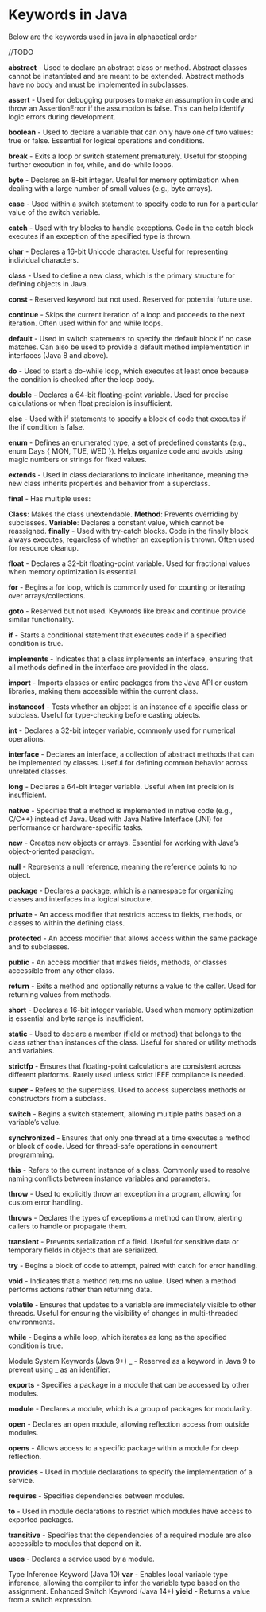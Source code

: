# Keywords in Java

Below are the keywords used in java in alphabetical order

//TODO


**abstract** - Used to declare an abstract class or method. Abstract classes cannot be instantiated and are meant to be extended. Abstract methods have no body and must be implemented in subclasses.

**assert** - Used for debugging purposes to make an assumption in code and throw an AssertionError if the assumption is false. This can help identify logic errors during development.

**boolean** - Used to declare a variable that can only have one of two values: true or false. Essential for logical operations and conditions.

**break** - Exits a loop or switch statement prematurely. Useful for stopping further execution in for, while, and do-while loops.

**byte** - Declares an 8-bit integer. Useful for memory optimization when dealing with a large number of small values (e.g., byte arrays).

**case** - Used within a switch statement to specify code to run for a particular value of the switch variable.

**catch** - Used with try blocks to handle exceptions. Code in the catch block executes if an exception of the specified type is thrown.

**char** - Declares a 16-bit Unicode character. Useful for representing individual characters.

**class** - Used to define a new class, which is the primary structure for defining objects in Java.

**const** - Reserved keyword but not used. Reserved for potential future use.

**continue** - Skips the current iteration of a loop and proceeds to the next iteration. Often used within for and while loops.

**default** - Used in switch statements to specify the default block if no case matches. Can also be used to provide a default method implementation in interfaces (Java 8 and above).

**do** - Used to start a do-while loop, which executes at least once because the condition is checked after the loop body.

**double** - Declares a 64-bit floating-point variable. Used for precise calculations or when float precision is insufficient.

**else** - Used with if statements to specify a block of code that executes if the if condition is false.

**enum** - Defines an enumerated type, a set of predefined constants (e.g., enum Days { MON, TUE, WED }). Helps organize code and avoids using magic numbers or strings for fixed values.

**extends** - Used in class declarations to indicate inheritance, meaning the new class inherits properties and behavior from a superclass.

**final** - Has multiple uses:

**Class**: Makes the class unextendable.
**Method**: Prevents overriding by subclasses.
**Variable**: Declares a constant value, which cannot be reassigned.
**finally** - Used with try-catch blocks. Code in the finally block always executes, regardless of whether an exception is thrown. Often used for resource cleanup.

**float** - Declares a 32-bit floating-point variable. Used for fractional values when memory optimization is essential.

**for** - Begins a for loop, which is commonly used for counting or iterating over arrays/collections.

**goto** - Reserved but not used. Keywords like break and continue provide similar functionality.

**if** - Starts a conditional statement that executes code if a specified condition is true.

**implements** - Indicates that a class implements an interface, ensuring that all methods defined in the interface are provided in the class.

**import** - Imports classes or entire packages from the Java API or custom libraries, making them accessible within the current class.

**instanceof** - Tests whether an object is an instance of a specific class or subclass. Useful for type-checking before casting objects.

**int** - Declares a 32-bit integer variable, commonly used for numerical operations.

**interface** - Declares an interface, a collection of abstract methods that can be implemented by classes. Useful for defining common behavior across unrelated classes.

**long** - Declares a 64-bit integer variable. Useful when int precision is insufficient.

**native** - Specifies that a method is implemented in native code (e.g., C/C++) instead of Java. Used with Java Native Interface (JNI) for performance or hardware-specific tasks.

**new** - Creates new objects or arrays. Essential for working with Java’s object-oriented paradigm.

**null** - Represents a null reference, meaning the reference points to no object.

**package** - Declares a package, which is a namespace for organizing classes and interfaces in a logical structure.

**private** - An access modifier that restricts access to fields, methods, or classes to within the defining class.

**protected** - An access modifier that allows access within the same package and to subclasses.

**public** - An access modifier that makes fields, methods, or classes accessible from any other class.

**return** - Exits a method and optionally returns a value to the caller. Used for returning values from methods.

**short** - Declares a 16-bit integer variable. Used when memory optimization is essential and byte range is insufficient.

**static** - Used to declare a member (field or method) that belongs to the class rather than instances of the class. Useful for shared or utility methods and variables.

**strictfp** - Ensures that floating-point calculations are consistent across different platforms. Rarely used unless strict IEEE compliance is needed.

**super** - Refers to the superclass. Used to access superclass methods or constructors from a subclass.

**switch** - Begins a switch statement, allowing multiple paths based on a variable’s value.

**synchronized** - Ensures that only one thread at a time executes a method or block of code. Used for thread-safe operations in concurrent programming.

**this** - Refers to the current instance of a class. Commonly used to resolve naming conflicts between instance variables and parameters.

**throw** - Used to explicitly throw an exception in a program, allowing for custom error handling.

**throws** - Declares the types of exceptions a method can throw, alerting callers to handle or propagate them.

**transient** - Prevents serialization of a field. Useful for sensitive data or temporary fields in objects that are serialized.

**try** - Begins a block of code to attempt, paired with catch for error handling.

**void** - Indicates that a method returns no value. Used when a method performs actions rather than returning data.

**volatile** - Ensures that updates to a variable are immediately visible to other threads. Useful for ensuring the visibility of changes in multi-threaded environments.

**while** - Begins a while loop, which iterates as long as the specified condition is true.

Module System Keywords (Java 9+)
_ - Reserved as a keyword in Java 9 to prevent using _ as an identifier.

**exports** - Specifies a package in a module that can be accessed by other modules.

**module** - Declares a module, which is a group of packages for modularity.

**open** - Declares an open module, allowing reflection access from outside modules.

**opens** - Allows access to a specific package within a module for deep reflection.

**provides** - Used in module declarations to specify the implementation of a service.

**requires** - Specifies dependencies between modules.

**to** - Used in module declarations to restrict which modules have access to exported packages.

**transitive** - Specifies that the dependencies of a required module are also accessible to modules that depend on it.

**uses** - Declares a service used by a module.

Type Inference Keyword (Java 10)
**var** - Enables local variable type inference, allowing the compiler to infer the variable type based on the assignment.
Enhanced Switch Keyword (Java 14+)
**yield** - Returns a value from a switch expression.